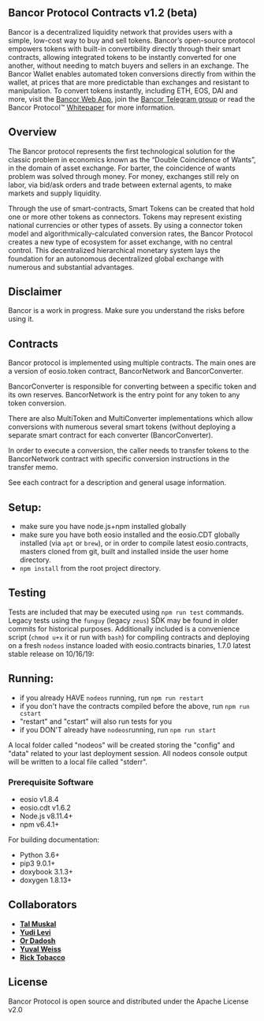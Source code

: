 ﻿
## Bancor Protocol Contracts v1.2 (beta)

Bancor is a decentralized liquidity network that provides users with a simple, low-cost way to buy and sell tokens. Bancor’s open-source protocol empowers tokens with built-in convertibility directly through their smart contracts, allowing integrated tokens to be instantly converted for one another, without needing to match buyers and sellers in an exchange. The Bancor Wallet enables automated token conversions directly from within the wallet, at prices that are more predictable than exchanges and resistant to manipulation. To convert tokens instantly, including ETH, EOS, DAI and more, visit the [Bancor Web App](https://www.bancor.network/communities/5a780b3a287443a5cdea2477?utm_source=social&utm_medium=github&utm_content=readme), join the [Bancor Telegram group](https://t.me/bancor) or read the Bancor Protocol™ [Whitepaper](https://www.bancor.network/whitepaper) for more information.

## Overview
The Bancor protocol represents the first technological solution for the classic problem in economics known as the “Double Coincidence of Wants”, in the domain of asset exchange. For barter, the coincidence of wants problem was solved through money. For money, exchanges still rely on labor, via bid/ask orders and trade between external agents, to make markets and supply liquidity. 

Through the use of smart-contracts, Smart Tokens can be created that hold one or more other tokens as connectors. Tokens may represent existing national currencies or other types of assets. By using a connector token model and algorithmically-calculated conversion rates, the Bancor Protocol creates a new type of ecosystem for asset exchange, with no central control. This decentralized hierarchical monetary system lays the foundation for an autonomous decentralized global exchange with numerous and substantial advantages.

## Disclaimer

Bancor is a work in progress. Make sure you understand the risks before using it.

## Contracts

Bancor protocol is implemented using multiple contracts. The main ones are a version of eosio.token contract, BancorNetwork and BancorConverter. 

BancorConverter is responsible for converting between a specific token and its own reserves.
BancorNetwork is the entry point for any token to any token conversion.

There are also MultiToken and MultiConverter implementations which allow conversions with numerous several smart tokens (without deploying a separate smart contract for each converter (BancorConverter).

In order to execute a conversion, the caller needs to transfer tokens to the BancorNetwork contract with specific conversion instructions in the transfer memo.

See each contract for a description and general usage information.

## Setup:
- make sure you have node.js+npm installed globally
- make sure you have both eosio installed and the eosio.CDT globally installed (via `apt` or `brew`), or in order to compile latest eosio.contracts, masters cloned from git, built and installed inside the user home directory.
- `npm install` from the root project directory.

## Testing
Tests are included that may be executed using `npm run test` commands. Legacy tests using the `funguy` (legacy `zeus`) SDK may be found in older commits for historical purposes. Additionally included is a convenience script (`chmod u+x` it or run with `bash`) for compiling contracts and deploying on a fresh `nodeos` instance loaded with eosio.contracts binaries, 1.7.0 latest stable release on 10/16/19:

## Running:
- if you already HAVE `nodeos` running, run `npm run restart`
- if you don't have the contracts compiled before the above, run `npm run cstart`
- "restart" and "cstart" will also run tests for you
- if you DON'T already have `nodeos`running, run `npm run start`

A local folder called "nodeos" will be created storing the "config" and "data" related to your last deployment session. 
All nodeos console output will be written to a local file called "stderr".

### Prerequisite Software
* eosio v1.8.4
* eosio.cdt v1.6.2
* Node.js v8.11.4+
* npm v6.4.1+

For building documentation:
* Python 3.6+
* pip3 9.0.1+
* doxybook 3.1.3+
* doxygen 1.8.13+

## Collaborators

* **[Tal Muskal](https://github.com/tmuskal)**
* **[Yudi Levi](https://github.com/yudilevi)**
* **[Or Dadosh](https://github.com/ordd)**
* **[Yuval Weiss](https://github.com/yuval-weiss)**
* **[Rick Tobacco](https://github.com/ricktobacco)**

## License

Bancor Protocol is open source and distributed under the Apache License v2.0

